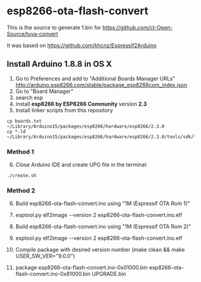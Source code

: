 # esp8266-ota-flash-convert
This is the source to generate 1.bin for https://github.com/ct-Open-Source/tuya-convert

It was based on https://github.com/khcnz/Espressif2Arduino

## Install Arduino 1.8.8 in OS X
1.  Go to Preferences and add to "Additional Boards Manager URLs"
    http://arduino.esp8266.com/stable/package_esp8266com_index.json
2.  Go to "Board Manager"
3.  search esp
4.  install **esp8266 by ESP8266 Community** version **2.3**
5.  Install linker scripts from this repository
```console
cp boards.txt ~/Library/Arduino15/packages/esp8266/hardware/esp8266/2.3.0
cp *.ld ~/Library/Arduino15/packages/esp8266/hardware/esp8266/2.3.0/tools/sdk/ld
```
### Method 1
6.  Close Arduino IDE and create UPG file in the terminal:
```console
./create.sh
```

### Method 2
6.  Build esp8266-ota-flash-convert.ino using "1M (Espressif OTA Rom 1)"
7.  esptool.py elf2image --version 2 esp8266-ota-flash-convert.ino.elf

7.  Build esp8266-ota-flash-convert.ino using "1M (Espressif OTA Rom 2)"
8.  esptool.py elf2image --version 2 esp8266-ota-flash-convert.ino.elf

9.  Compile package with desired version number (make  clean && make USER_SW_VER="9.0.0")
10. package esp8266-ota-flash-convert.ino-0x01000.bin  esp8266-ota-flash-convert.ino-0x81000.bin UPGRADE.bin

